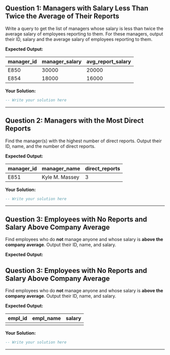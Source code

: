 
## Question 1: Managers with Salary Less Than Twice the Average of Their Reports

Write a query to get the list of managers whose salary is less than twice the average salary of employees reporting to them. For these managers, output their ID, salary and the average salary of employees reporting to them.

**Expected Output:**

| manager_id | manager_salary | avg_report_salary |
|------------|---------------|------------------|
| E850       | 30000         | 20000            |
| E854       | 18000         | 16000            |

**Your Solution:**
```sql
-- Write your solution here
```

---

## Question 2: Managers with the Most Direct Reports

Find the manager(s) with the highest number of direct reports. Output their ID, name, and the number of direct reports.

**Expected Output:**

| manager_id | manager_name        | direct_reports |
|------------|--------------------|---------------|
| E851       | Kyle M. Massey     | 3             |

**Your Solution:**
```sql
-- Write your solution here
```

---

## Question 3: Employees with No Reports and Salary Above Company Average

Find employees who do **not** manage anyone and whose salary is **above the company average**. Output their ID, name, and salary.

**Expected Output:**

## Question 3: Employees with No Reports and Salary Above Company Average

Find employees who do **not** manage anyone and whose salary is **above the company average**. Output their ID, name, and salary.

**Expected Output:**

| empl_id | empl_name         | salary |
|---------|-------------------|--------|
|         |                   |        |

**Your Solution:**
```sql
-- Write your solution here
```

---
